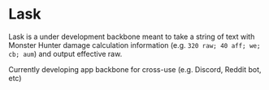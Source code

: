 # Lask

Lask is a under development backbone meant to take a string of text with Monster Hunter damage calculation information (e.g. `320 raw; 40 aff; we; cb; aum`) and output effective raw.

Currently developing app backbone for cross-use (e.g. Discord, Reddit bot, etc)
